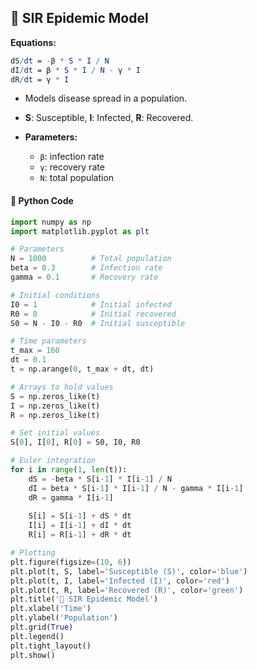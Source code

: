 ## 🦠 SIR Epidemic Model

**Equations:**

```mathematica
dS/dt = -β * S * I / N  
dI/dt = β * S * I / N - γ * I  
dR/dt = γ * I
```

* Models disease spread in a population.
* **S**: Susceptible, **I**: Infected, **R**: Recovered.
* **Parameters:**

  * `β`: infection rate
  * `γ`: recovery rate
  * `N`: total population

#### 🐍 Python Code

```python
import numpy as np
import matplotlib.pyplot as plt

# Parameters
N = 1000          # Total population
beta = 0.3        # Infection rate
gamma = 0.1       # Recovery rate

# Initial conditions
I0 = 1            # Initial infected
R0 = 0            # Initial recovered
S0 = N - I0 - R0  # Initial susceptible

# Time parameters
t_max = 160
dt = 0.1
t = np.arange(0, t_max + dt, dt)

# Arrays to hold values
S = np.zeros_like(t)
I = np.zeros_like(t)
R = np.zeros_like(t)

# Set initial values
S[0], I[0], R[0] = S0, I0, R0

# Euler integration
for i in range(1, len(t)):
    dS = -beta * S[i-1] * I[i-1] / N
    dI = beta * S[i-1] * I[i-1] / N - gamma * I[i-1]
    dR = gamma * I[i-1]
    
    S[i] = S[i-1] + dS * dt
    I[i] = I[i-1] + dI * dt
    R[i] = R[i-1] + dR * dt

# Plotting
plt.figure(figsize=(10, 6))
plt.plot(t, S, label='Susceptible (S)', color='blue')
plt.plot(t, I, label='Infected (I)', color='red')
plt.plot(t, R, label='Recovered (R)', color='green')
plt.title('🦠 SIR Epidemic Model')
plt.xlabel('Time')
plt.ylabel('Population')
plt.grid(True)
plt.legend()
plt.tight_layout()
plt.show()
```